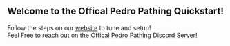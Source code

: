 ## Welcome to the Offical Pedro Pathing Quickstart!  

Follow the steps on our [website](https://pedropathing.com/) to tune and setup!  
Feel Free to reach out on the [Offical Pedro Pathing Discord Server](https://discord.gg/2GfC4qBP5s)!
